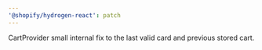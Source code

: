 ```yaml
---
'@shopify/hydrogen-react': patch
---
```


CartProvider small internal fix to the last valid card and previous stored cart.
